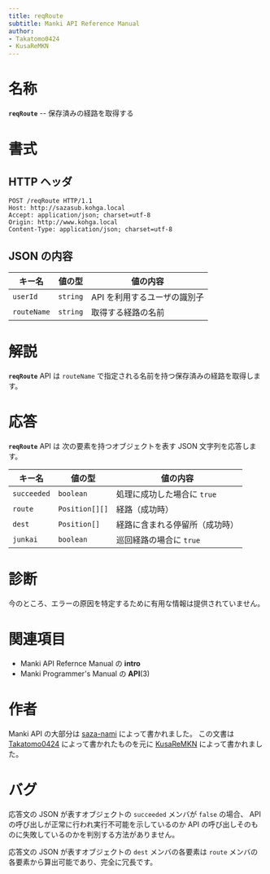 ```yaml
---
title: reqRoute
subtitle: Manki API Reference Manual
author:
- Takatomo0424
- KusaReMKN
---
```


# 名称

**`reqRoute`** -- 保存済みの経路を取得する


# 書式

## HTTP ヘッダ

```http
POST /reqRoute HTTP/1.1
Host: http://sazasub.kohga.local
Accept: application/json; charset=utf-8
Origin: http://www.kohga.local
Content-Type: application/json; charset=utf-8
```

## JSON の内容

| キー名      | 値の型   | 値の内容                                           |
| ----------- | -------- | -------------------------------------------------- |
| `userId`    | `string` | API を利用するユーザの識別子                       |
| `routeName` | `string` | 取得する経路の名前                                 |


# 解説

**`reqRoute`** API は
`routeName` で指定される名前を持つ保存済みの経路を取得します。


# 応答

**`reqRoute`** API は
次の要素を持つオブジェクトを表す JSON 文字列を応答します。

| キー名      | 値の型         | 値の内容                                     |
| ------------| -------------- | -------------------------------------------- |
| `succeeded` | `boolean`      | 処理に成功した場合に `true`                  |
| `route`     | `Position[][]` | 経路（成功時）                           |
| `dest`      | `Position[]`   | 経路に含まれる停留所（成功時）               |
| `junkai`    | `boolean`      | 巡回経路の場合に `true`                      |


# 診断

今のところ、エラーの原因を特定するために有用な情報は提供されていません。


# 関連項目

- Manki API Refernce Manual の **intro**
- Manki Programmer's Manual の **API**(3)


# 作者

Manki API の大部分は [saza-nami] によって書かれました。
この文書は [Takatomo0424] によって書かれたものを元に
[KusaReMKN] によって書かれました。


# バグ

応答文の JSON が表すオブジェクトの `succeeded` メンバが `false` の場合、
API の呼び出しが正常に行われ実行不可能を示しているのか
API の呼び出しそのものに失敗しているのかを判別する方法がありません。

応答文の JSON が表すオブジェクトの `dest` メンバの各要素は
`route` メンバの各要素から算出可能であり、完全に冗長です。


[saza-nami]:	https://github.com/saza-nami
[Takatomo0424]:	https://github.com/Takatomo0424
[KusaReMKN]:	https://github.com/KusaReMKN
